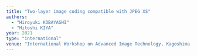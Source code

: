 ```yaml
---
title: "Two-layer image coding compatible with JPEG XS"
authors:
  - "Hiroyuki KOBAYASHI"
  - "Hitoshi KIYA"
year: 2021
type: "international"
venue: "International Workshop on Advanced Image Technology, Kagoshima, Japan, 2021-01-05."
---
```

